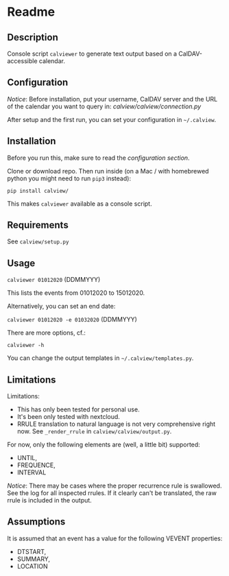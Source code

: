 # Readme

## Description

Console script `calviewer` to generate text output based on a
CalDAV-accessible calendar. 

## Configuration

*Notice*: Before installation, put your username, CalDAV server and the URL of 
the calendar you want to query in: *calview/calview/connection.py* 

After setup and the first run, you can set your configuration in `~/.calview`.

## Installation

Before you run this, make sure to read the *configuration section*.

Clone or download repo.
Then run inside (on a Mac / with homebrewed python you might need to run `pip3` instead):

```
pip install calview/
```

This makes `calviewer` available as a console script.

## Requirements

See `calview/setup.py`

## Usage

`calviewer 01012020` (DDMMYYY)

This lists the events from 01012020 to 15012020.

Alternatively, you can set an end date:

`calviewer 01012020 -e 01032020` (DDMMYYY)

There are more options, cf.: 

`calviewer -h` 

You can change the output templates in `~/.calview/templates.py`.

## Limitations

Limitations:

* This has only been tested for personal use.
* It's been only tested with nextcloud.
* RRULE translation to natural language is not very comprehensive right now.
See `_render_rrule` in `calview/calview/output.py`. 

For now, only the following elements are (well, a little bit) supported:

* UNTIL,
* FREQUENCE,
* INTERVAL

*Notice*: There may be cases where the proper recurrence rule is swallowed. See the log for all inspected rrules. If it clearly can't be translated,
the raw rrule is included in the output.

## Assumptions

It is assumed that an event has a value for the following VEVENT properties:

* DTSTART,
* SUMMARY,
* LOCATION





